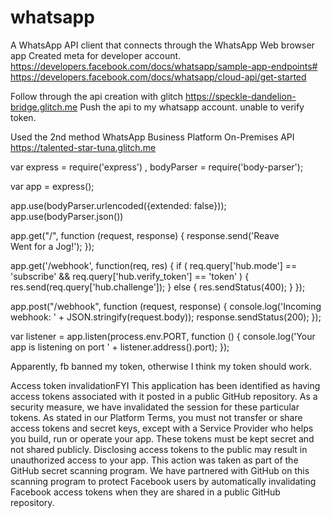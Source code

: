 # whatsapp
A WhatsApp API client that connects through the WhatsApp Web browser app
Created meta for developer account. 
https://developers.facebook.com/docs/whatsapp/sample-app-endpoints#
https://developers.facebook.com/docs/whatsapp/cloud-api/get-started

Follow through the api creation with glitch
https://speckle-dandelion-bridge.glitch.me
Push the api to my whatsapp account. 
unable to verify token.

Used the 2nd method WhatsApp Business Platform On-Premises API
https://talented-star-tuna.glitch.me

var express = require('express')
  , bodyParser = require('body-parser');

var app = express();

app.use(bodyParser.urlencoded({extended: false}));
app.use(bodyParser.json())

app.get("/", function (request, response) {
  response.send('Reave</br>Went for a Jog!');
});

app.get('/webhook', function(req, res) {
  if (
    req.query['hub.mode'] == 'subscribe' &&
    req.query['hub.verify_token'] == 'token'
  ) {
    res.send(req.query['hub.challenge']);
  } else {
    res.sendStatus(400);
  }
});

app.post("/webhook", function (request, response) {
  console.log('Incoming webhook: ' + JSON.stringify(request.body));
  response.sendStatus(200);
});

var listener = app.listen(process.env.PORT, function () {
  console.log('Your app is listening on port ' + listener.address().port);
});


Apparently, fb banned my token, otherwise I think my token should work. 

Access token invalidationFYI
This application has been identified as having access tokens associated with it posted in a public GitHub repository. As a security measure, we have invalidated the session for these particular tokens.
As stated in our Platform Terms, you must not transfer or share access tokens and secret keys, except with a Service Provider who helps you build, run or operate your app. These tokens must be kept secret and not shared publicly. Disclosing access tokens to the public may result in unauthorized access to your app.
This action was taken as part of the GitHub secret scanning program. We have partnered with GitHub on this scanning program to protect Facebook users by automatically invalidating Facebook access tokens when they are shared in a public GitHub repository.
